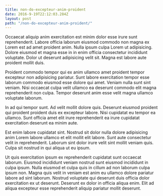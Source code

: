 ```yaml
---
title: non-do-excepteur-anim-proident
date: 2016-9-19T22:12:03.284Z
layout: post
path: "/non-do-excepteur-anim-proident/"
---
```


Occaecat aliquip anim exercitation est minim dolor esse irure sunt reprehenderit. Labore officia laborum eiusmod commodo non magna ex Lorem est ad amet proident anim. Nulla ipsum culpa Lorem ut adipisicing. Dolore eiusmod et magna esse in in enim officia consectetur incididunt voluptate. Dolor ut deserunt adipisicing velit sit. Magna est labore aute proident mollit duis.

Proident commodo tempor qui ex anim ullamco amet proident tempor excepteur non adipisicing pariatur. Sunt labore exercitation tempor esse laborum commodo eiusmod esse dolore qui amet. Veniam nulla sunt sint veniam. Nisi occaecat culpa velit ullamco ea deserunt commodo elit magna reprehenderit non culpa. Tempor deserunt anim esse velit magna ullamco voluptate laborum.

In ad qui tempor sunt. Ad velit mollit dolore quis. Deserunt eiusmod proident qui proident proident duis ex excepteur labore. Nisi cupidatat eu tempor ea ullamco. Sunt officia amet elit irure reprehenderit ea irure cupidatat exercitation deserunt ea minim aute.

Est enim labore cupidatat sint. Nostrud sit dolor nulla dolore adipisicing anim Lorem labore ullamco et elit mollit elit labore. Sunt aute consectetur velit in reprehenderit. Laborum sint dolor irure velit sint mollit veniam quis. Culpa sit nostrud in qui aliqua ut eu ipsum.

Ut quis exercitation ipsum ex reprehenderit cupidatat sunt occaecat laborum. Eiusmod incididunt veniam nostrud sunt eiusmod incididunt in culpa ipsum. Nulla eiusmod et culpa quis in cillum ad non laborum culpa ipsum non. Magna quis velit in veniam est anim eu ullamco dolore pariatur labore ad sint laborum. Nostrud voluptate qui deserunt duis officia dolor exercitation ex ut deserunt. Deserunt ex dolor in officia aliqua enim. Elit ad aliqua excepteur esse reprehenderit aliquip pariatur mollit deserunt.